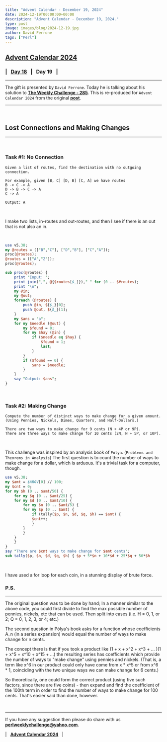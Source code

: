 ```yaml
---
title: "Advent Calendar - December 19, 2024"
date: 2024-12-19T00:00:00+00:00
description: "Advent Calendar - December 19, 2024."
type: post
image: images/blog/2024-12-19.jpg
author: David Ferrone
tags: ["Perl"]
---
```


## [**Advent Calendar 2024**](/blog/advent-calendar-2024)
### | &nbsp; [**Day 18**](/blog/advent-calendar-2024-12-18) &nbsp; | &nbsp; **Day 19** &nbsp; |
***

The gift is presented by `David Ferrone`. Today he is talking about his solution to [**The Weekly Challenge - 285**](/blog/perl-weekly-challenge-285). This is re-produced for `Advent Calendar 2024` from the original [**post**](https://dev.to/zapwai/lost-connections-and-making-changes-anp).

***

<br>

## Lost Connections and Making Changes
***

<br>

### Task #1: No Connection

    Given a list of routes, find the destination with no outgoing connection.

    For example, given [B, C] [D, B] [C, A] we have routes
    B -> C -> A
    D -> B -> C -> A
    C -> A

    Output: A

<br>

I make two lists, in-routes and out-routes, and then I see if there is an out that is not also an in.

<br>

```perl
use v5.38;
my @routes = (["B","C"], ["D","B"], ["C","A"]);
proc(@routes);
@routes = (["A","Z"]);
proc(@routes);

sub proc(@routes) {
    print "Input: ";
    print join(",", @{$routes[$_]})," " for (0 .. $#routes);
    print "\n";
    my @in;
    my @out;
    foreach (@routes) {
        push @in, ${$_}[0];
        push @out, ${$_}[1];
    }
    my $ans = "a";
    for my $needle (@out) {
        my $found = 0;
        for my $hay (@in) {
            if ($needle eq $hay) {
                $found = 1;
                last;
            }
        }
        if ($found == 0) {
            $ans = $needle;
        }
    }
    say "Output: $ans";
}
```

<br>

### Task #2: Making Change

    Compute the number of distinct ways to make change for a given amount. (Using Pennies, Nickels, Dimes, Quarters, and Half-Dollars.)

    There are two ways to make change for 9 cents (N + 4P or 9P).
    There are three ways to make change for 10 cents (2N, N + 5P, or 10P).

<br>

This challenge was inspired by an analysis book of `Pólya`. (`Problems and Theorems in Analysis`) The first question is to count the number of ways to make change for a dollar, which is arduous. It's a trivial task for a computer, though.

```perl
use v5.38;
my $amt = $ARGV[0] // 100;
my $cnt = 0;
for my $h (0 .. $amt/50) {
    for my $q (0 .. $amt/25) {
    for my $d (0 .. $amt/10) {
        for my $n (0 .. $amt/5) {
        for my $p (0 .. $amt) {
            if (tally($p, $n, $d, $q, $h) == $amt) {
            $cnt++;
            }
        }
        }
    }
    }
}
say "There are $cnt ways to make change for $amt cents";
sub tally($p, $n, $d, $q, $h) { $p + 5*$n + 10*$d + 25*$q + 50*$h
```

<br>

I have used a for loop for each coin, in a stunning display of brute force.

### P.S.
***

The original question was to be done by hand; In a manner similar to the above code, you could first divide to find the max possible number of pennies, nickels, etc that can be used. Then split into cases (i.e. H = 0, 1, or 2; Q = 0, 1, 2, 3, or 4; etc.)

The second question in Pólya's book asks for a function whose coefficients A_n (in a series expansion) would equal the number of ways to make change for n cents.

The concept there is that if you took a product like (1 + x + x^2 + x^3 + ... )(1 + x^5 + x^10 + x^15 + ...) the resulting series has coefficients which provide the number of ways to "make change" using pennies and nickels. (That is, a term like x^6 in our product could only have come from x * x^5 or from x^6 * 1, coinciding with the two unique ways we can make change for 6 cents.)

So theoretically, one could form the correct product (using five such factors, since there are five coins) - then expand and find the coefficient of the 100th term in order to find the number of ways to make change for 100 cents. That's easier said than done, however.

<br>

***

If you have any suggestion then please do share with us **<perlweeklychallenge@yahoo.com>**.

| &nbsp; [**Advent Calendar 2024**](/blog/advent-calendar-2024) &nbsp; |
